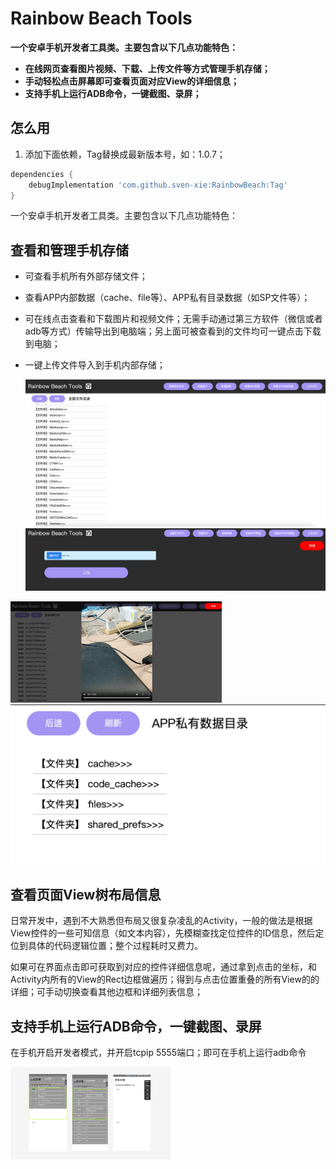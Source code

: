 # Rainbow Beach Tools

**一个安卓手机开发者工具类。主要包含以下几点功能特色：**

- **在线网页查看图片视频、下载、上传文件等方式管理手机存储；**
- **手动轻松点击屏幕即可查看页面对应View的详细信息；**
- **支持手机上运行ADB命令，一键截图、录屏；**

## 怎么用

1. 添加下面依赖，Tag替换成最新版本号，如：1.0.7；

```groovy
dependencies {
    debugImplementation 'com.github.sven-xie:RainbowBeach:Tag'
}
```

一个安卓手机开发者工具类。主要包含以下几点功能特色：

## 查看和管理手机存储

- 可查看手机所有外部存储文件；

- 查看APP内部数据（cache、file等）、APP私有目录数据（如SP文件等）；

- 可在线点击查看和下载图片和视频文件；无需手动通过第三方软件（微信或者adb等方式）传输导出到电脑端；另上面可被查看到的文件均可一键点击下载到电脑；

- 一键上传文件导入到手机内部存储；

  <img src="assets/file_system_total_intro.png" alt="企业微信20230715-165414@2x" style="zoom:50%;" />

  <img src="assets/upload_file.png" alt="企业微信20230715-165620@2x" style="zoom:50%;" />

<img src="assets/open_and_check_video.png" alt="企业微信20230715-165547@2x" style="zoom: 33%;" />

<img src="assets/check_app_private.png" alt="企业微信20230715-165524@2x" style="zoom: 50%;" />

## 查看页面View树布局信息

日常开发中，遇到不大熟悉但布局又很复杂凌乱的Activity，一般的做法是根据View控件的一些可知信息（如文本内容），先模糊查找定位控件的ID信息，然后定位到具体的代码逻辑位置；整个过程耗时又费力。

如果可在界面点击即可获取到对应的控件详细信息呢，通过拿到点击的坐标，和Activity内所有的View的Rect边框做遍历；得到与点击位置重叠的所有View的的详细；可手动切换查看其他边框和详细列表信息；

## 支持手机上运行ADB命令，一键截图、录屏

在手机开启开发者模式，并开启tcpip 5555端口；即可在手机上运行adb命令



<img src="assets/app_info_check.png" alt="screenshot1689411490584" style="zoom:25%;" />
